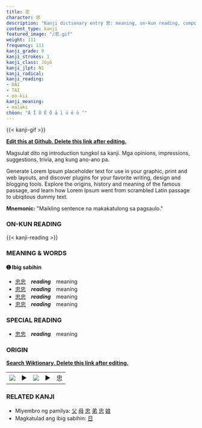 ```yaml
---
title: 忠
character: 忠
description: "Kanji dictionary entry 忠: meaning, on-kun reading, compounds, origin, related kanji"
content_type: kanji
featured_image: "/忠.gif"
weight: 111
frequency: 111
kanji_grade: 9
kanji_strokes: 1
kanji_class: Jōyō
kanji_jlpt: N1
kanji_radical: 
kanji_reading: 
- DAI
- TAI
- oo-kii
kanji_meaning:
- malaki
chōon: "Ā Ī Ū Ē Ō ā ī ū ē ō ’"
---
```

[//]: # (Don't edit the line below. Kanji animated GIF code is automatically generated.)
{{< kanji-gif >}}

[//]: # (Edit below this line.)

**[Edit this at Github. Delete this link after editing.](https://github.com/tim0g/tim/tree/main/content/kanji/忠/index.md)**

Magsulat dito ng introduction tungkol sa kanji. Mga opinions, impressions, suggestions, trivia, ang kung ano-ano pa.

Generate Lorem Ipsum placeholder text for use in your graphic, print and web layouts, and discover plugins for your favorite writing, design and blogging tools. Explore the origins, history and meaning of the famous passage, and learn how Lorem Ipsum went from scrambled Latin passage to ubiqitous dummy text.
 
**Mnemonic:** "Maikling sentence na makakatulong sa pagsaulo."

### ON-KUN READING

[//]: # (Don't edit the line below. ON-KUN READING code is automatically generated.)
{{< kanji-reading >}}

### MEANING & WORDS

#### ➊ **Ibig sabihin**
  - [忠](../忠)[忠](../忠)　***reading***　meaning
  - [忠](../忠)[忠](../忠)　***reading***　meaning
  - [忠](../忠)[忠](../忠)　***reading***　meaning
  - [忠](../忠)[忠](../忠)　***reading***　meaning

### SPECIAL READING
  - [忠](../忠)[忠](../忠)　***reading***　meaning

### ORIGIN

**[Search Wiktionary. Delete this link after editing.](https://wiktionary.org/wiki/忠)**
<table class="kanji-table"><tr><td>
<img src="60px-忠-bronze.svg.png">
</td><td>▶</td><td>
<img src="60px-忠-oracle.svg.png">
</td><td>▶</td>
<td class="kanji-origin">忠</td>
</tr></table>

### RELATED KANJI
- Miyembro ng pamilya: [父](../父) [母](../母) [忠](../忠) [弟](../弟) [忠](../忠) [娘](../娘)
- Magkatulad ang ibig sabihin: [日](../日)
